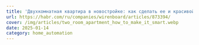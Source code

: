 ```yaml
---
title: 'Двухкомнатная квартира в новостройке: как сделать ее и красивой, и умной?'
url: https://habr.com/ru/companies/wirenboard/articles/873394/
cover: /img/articles/two_room_apartment_how_to_make_it_smart.webp
date: 2025-01-14
category: home_automation
---
```

